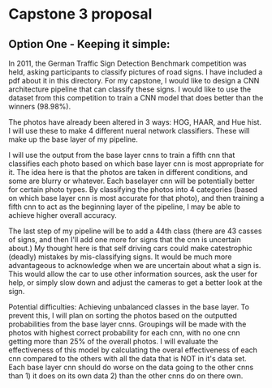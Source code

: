 # Capstone 3 proposal


## **Option One** - Keeping it simple:

In 2011, the German Traffic Sign Detection Benchmark competition was held, asking participants to classify pictures of road signs. I have included a pdf about it in this directory. For my capstone, I would like to design a CNN architecture pipeline that can classify these signs. I would like to use the dataset from this competition to train a CNN model that does better than the winners (98.98%).

The photos have already been altered in 3 ways: HOG, HAAR, and Hue hist. I will use these to make 4 different nueral network classifiers. These will make up the base layer of my pipeline. 

I will use the output from the base layer cnns to train a fifth cnn that classifies each photo based on which base layer cnn is most appropriate for it. The idea here is that the photos are taken in different conditions, and some are blurry or whatever. Each baselayer cnn will be potentially better for certain photo types. By classifying the photos into 4 categories (based on which base layer cnn is most accurate for that photo), and then training a fifth cnn to act as the beginning layer of the pipeline, I may be able to achieve higher overall accuracy. 

The last step of my pipeline will be to add a 44th class (there are 43 casses of signs, and then I'll add one more for signs that the cnn is uncertain about.) My thought here is that self driving cars could make catestrophic (deadly) mistakes by mis-classifying signs. It would be much more advantageous to acknowledge when we are uncertain about what a sign is. This would allow the car to use other information sources, ask the user for help, or simply slow down and adjust the cameras to get a better look at the sign.

Potential difficulties: Achieving unbalanced classes in the base layer. To prevent this, I will plan on sorting the photos based on the outputted probabilities from the base layer cnns. Groupings will be made with the photos with highest correct probability for each cnn, with no one cnn getting more than 25% of the overall photos. I will evaluate the effectiveness of this model by calculating the overal effectiveness of each cnn compared to the others with all the data that is NOT in it's data set. Each base layer cnn should do worse on the data going to the other cnns than 1) it does on its own data 2) than the other cnns do on there own.


